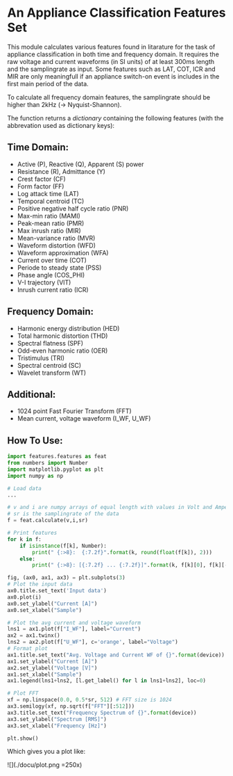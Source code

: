 # An Appliance Classification Features Set

This module calculates various features found in litarature for the task of appliance classification in both time and frequency domain.
It requires the raw voltage and current waveforms (in SI units) of at least 300ms length and the samplingrate as input. 
Some features such as LAT, COT, ICR and MIR are only meaningfull if an appliance switch-on event is includes in the first main period of the data.

To calculate all frequency domain features, the samplingrate should be higher than 2kHz (-> Nyquist-Shannon).

The function returns a <em>dictionary</em> containing the following features (with the abbrevation used as dictionary keys):

## Time Domain:

- Active (P), Reactive (Q), Apparent (S) power
- Resistance (R), Admittance (Y)
- Crest factor (CF)
- Form factor (FF)
- Log attack time (LAT)
- Temporal centroid (TC)
- Positive negative half cycle ratio (PNR)
- Max-min ratio (MAMI)
- Peak-mean ratio (PMR)
- Max inrush ratio (MIR)
- Mean-variance ratio (MVR)
- Waveform distortion (WFD)
- Waveform approximation (WFA)
- Current over time (COT)
- Periode to steady state (PSS) 
- Phase angle (COS_PHI)
- V-I trajectory (VIT)
- Inrush current ratio (ICR)

## Frequency Domain:

- Harmonic energy distribution (HED)
- Total harmonic distortion (THD)
- Spectral flatness (SPF)
- Odd-even harmonic ratio (OER)
- Tristimulus (TRI)
- Spectral centroid (SC)
- Wavelet transform (WT)

## Additional:

- 1024 point Fast Fourier Transform (FFT)
- Mean current, voltage waveform (I_WF, U_WF)

## How To Use:
```python
import features.features as feat
from numbers import Number
import matplotlib.pyplot as plt
import numpy as np

# Load data
...

# v and i are numpy arrays of equal length with values in Volt and Ampere
# sr is the samplingrate of the data
f = feat.calculate(v,i,sr)

# Print features
for k in f:
    if isinstance(f[k], Number): 
        print(" {:>8}:  {:7.2f}".format(k, round(float(f[k]), 2)))
    else:
        print(" {:>8}: [{:7.2f} ... {:7.2f}]".format(k, f[k][0], f[k][-1]))

fig, (ax0, ax1, ax3) = plt.subplots(3)
# Plot the input data
ax0.title.set_text('Input data')
ax0.plot(i)
ax0.set_ylabel("Current [A]")
ax0.set_xlabel("Sample")

# Plot the avg current and voltage waveform
lns1 = ax1.plot(f["I_WF"], label="Current")
ax2 = ax1.twinx()
lns2 = ax2.plot(f["U_WF"], c='orange', label="Voltage")
# Format plot
ax1.title.set_text("Avg. Voltage and Current WF of {}".format(device))
ax1.set_ylabel("Current [A]")
ax2.set_ylabel("Voltage [V]")
ax1.set_xlabel("Sample")
ax1.legend(lns1+lns2, [l.get_label() for l in lns1+lns2], loc=0)

# Plot FFT
xf = np.linspace(0.0, 0.5*sr, 512) # FFT size is 1024
ax3.semilogy(xf, np.sqrt(f["FFT"][:512]))
ax3.title.set_text("Frequency Spectrum of {}".format(device))
ax3.set_ylabel("Spectrum [RMS]")
ax3.set_xlabel("Frequency [Hz]")

plt.show()
```

Which gives you a plot like:

![](./docu/plot.png =250x)

